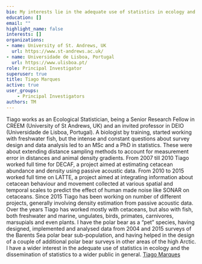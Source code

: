 ```yaml
---
bio: My interests lie in the adequate use of statistics in ecology and the dissemination of statistics to a wider public in general.
education: []
email: ""
highlight_name: false
interests: []
organizations:
- name: University of St. Andrews, UK
  url: https://www.st-andrews.ac.uk/
- name: Universidade de Lisboa, Portugal
  url: https://www.ulisboa.pt/
role: Principal Investigator
superuser: true
title: Tiago Marques
active: true
user_groups:
    - Principal Investigators
authors: TM
---
```

Tiago works as an Ecological Statistician, being a Senior Research Fellow in CREEM (University of St Andrews, UK) and an invited professor in DEIO (Universidade de Lisboa, Portugal). A biologist by training, started working with freshwater fish, but the intense and constant questions about survey design and data analysis led to an MSc and a PhD in statistics. These were about extending distance sampling methods to account for measurement error in distances and animal density gradients. From 2007 till 2010 Tiago worked full time for DECAF, a project aimed at estimating cetacean abundance and density using passive acoustic data. From 2010 to 2015 worked full time on LATTE, a project aimed at integrating information about cetacean behaviour and movement collected at various spatial and temporal scales to predict the effect of human made noise like SONAR on cetaceans. Since 2015 Tiago has been working on number of different projects, generally involving density estimation from passive acoustic data. Over the years Tiago has worked mostly with cetaceans, but also with fish, both freshwater and marine, ungulates, birds, primates, carnivores, marsupials and even plants. I have the polar bear as a “pet” species, having designed, implemented and analysed data from 2004 and 2015 surveys of the Barents Sea polar bear sub-population, and having helped in the design of a couple of additional polar bear surveys in other areas of the high Arctic. I have a wider interest in the adequate use of statistics in ecology and the dissemination of statistics to a wider public in general. [Tiago Marques](https://creem2.st-andrews.ac.uk/person/tam2/)
